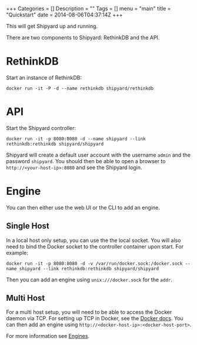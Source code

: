 +++
Categories = []
Description = ""
Tags = []
menu = "main"
title = "Quickstart"
date = 2014-08-06T04:37:14Z
+++

This will get Shipyard up and running.

There are two components to Shipyard: RethinkDB and the API.

# RethinkDB
Start an instance of RethinkDB:

`docker run -it -P -d --name rethinkdb shipyard/rethinkdb`

# API
Start the Shipyard controller:

`docker run -it -p 8080:8080 -d --name shipyard --link rethinkdb:rethinkdb shipyard/shipyard`

Shipyard will create a default user account with the username `admin` and the password `shipyard`.  You should then be able to open a browser to `http://<your-host-ip>:8080` and see the Shipyard login.

# Engine
You can then either use the web UI or the CLI to add an engine.  

## Single Host
In a local host only setup, you can use the the local socket.  You will also need to bind the Docker socket to the controller container upon start.  For example:

`docker run -it -p 8080:8080 -d -v /var/run/docker.sock:/docker.sock --name shipyard --link rethinkdb:rethinkdb shipyard/shipyard`

Then you can add an engine using `unix:///docker.sock` for the `addr`.

## Multi Host
For a multi host setup, you will need to be able to access the Docker daemon via TCP.  For setting up TCP in Docker, see the [Docker docs](https://docs.docker.com/articles/basics/).  You can then add an engine using `http://<docker-host-ip>:<docker-host-port>`.

For more information see [Engines](/docs/engines/).
